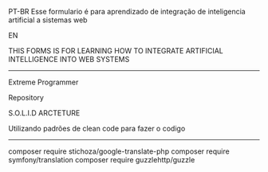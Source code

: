 PT-BR 
Esse formulario é para aprendizado de integração de  inteligencia artificial a sistemas web 

EN

THIS FORMS IS FOR LEARNING HOW TO INTEGRATE ARTIFICIAL INTELLIGENCE INTO WEB SYSTEMS



-----------------------------------------------------------------------------------
Extreme Programmer 

Repository 

S.O.L.I.D ARCTETURE 

Utilizando padrões de clean code para fazer o codigo


-----------------------------------------------------------------------------------
composer require stichoza/google-translate-php
composer require symfony/translation
composer require guzzlehttp/guzzle